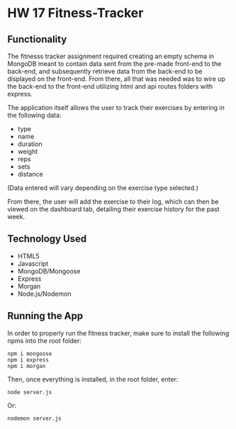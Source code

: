 # HW 17 Fitness-Tracker

## Functionality

The fitnesss tracker assignment required creating an empty schema in MongoDB meant to contain data sent from the pre-made front-end to the back-end, and subsequently retrieve data from the back-end to be displayed on the front-end. From there, all that was needed was to wire up the back-end to the front-end utilizing html and api routes folders with express.

The application itself allows the user to track their exercises by entering in the following data:

- type
- name
- duration
- weight
- reps
- sets
- distance

(Data entered will vary depending on the exercise type selected.)

From there, the user will add the exercise to their log, which can then be viewed on the dashboard tab, detailing their exercise history for the past week.

## Technology Used

- HTML5
- Javascript
- MongoDB/Mongoose
- Express
- Morgan
- Node.js/Nodemon

## Running the App

In order to properly run the fitness tracker, make sure to install the following npms into the root folder:

```
npm i mongoose
npm i express
npm i morgan
```

Then, once everything is installed, in the root folder, enter:
```
node server.js
```
Or:
```
nodemon server.js